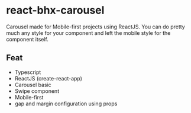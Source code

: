 # react-bhx-carousel

Carousel made for Mobile-first projects using ReactJS. You can do pretty much any style for your component and left the mobile style for the component itself. 

## Feat

- Typescript
- ReactJS (create-react-app)
- Carousel basic
- Swipe component
- Mobile-first
- gap and margin configuration using props